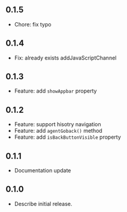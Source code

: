 ## 0.1.5

* Chore: fix typo

## 0.1.4

* Fix: already exists addJavaScriptChannel

## 0.1.3

* Feature: add `showAppbar` property

## 0.1.2

* Feature: support hisotry navigation
* Feature: add `agentGoback()` method
* Feature: add `isBackButtonVisible` property

## 0.1.1

* Documentation update

## 0.1.0

* Describe initial release.
